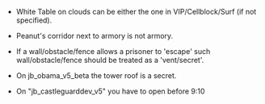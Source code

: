 * White Table on clouds can be either the one in VIP/Cellblock/Surf (if not specified).

* Peanut's corridor next to armory is not armory.

* If a wall/obstacle/fence allows a prisoner to 'escape' such wall/obstacle/fence should be treated as a 'vent/secret'.

* On jb_obama_v5_beta the tower roof is a secret.

* On "jb_castleguarddev_v5" you have to open before 9:10